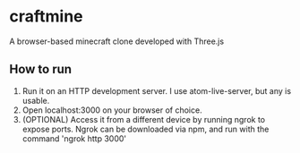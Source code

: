 # craftmine
A browser-based minecraft clone developed with Three.js

## How to run

1. Run it on an HTTP development server. I use atom-live-server, but any is usable.
2. Open localhost:3000 on your browser of choice.
3. (OPTIONAL) Access it from a different device by running ngrok to expose ports. Ngrok can be downloaded via npm, and run with the command 'ngrok http 3000'
